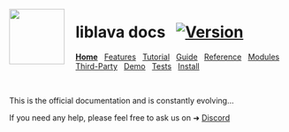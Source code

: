 ﻿<a href="https://git.io/liblava"><img align="left" src="https://github.com/liblava.png" width="100" style="margin:0px 20px 0px 0px"></a>

# liblava docs &nbsp; [![Version](https://img.shields.io/badge/Version-0.6.2-blue)](https://git.io/liblava)

**[Home](README.md)** &nbsp; [Features](Features.md) &nbsp; [Tutorial](Tutorial.md) &nbsp; [Guide](Guide.md) &nbsp; [Reference](Reference.md) &nbsp; [Modules](Modules.md) &nbsp; [Third-Party](Third-Party.md) &nbsp; [Demo](Demo.md) &nbsp; [Tests](Tests.md) &nbsp; [Install](Install.md)

<br />

This is the official documentation and is constantly evolving...

If you need any help, please feel free to ask us on ➜ [Discord](https://discord.lava-block.com)